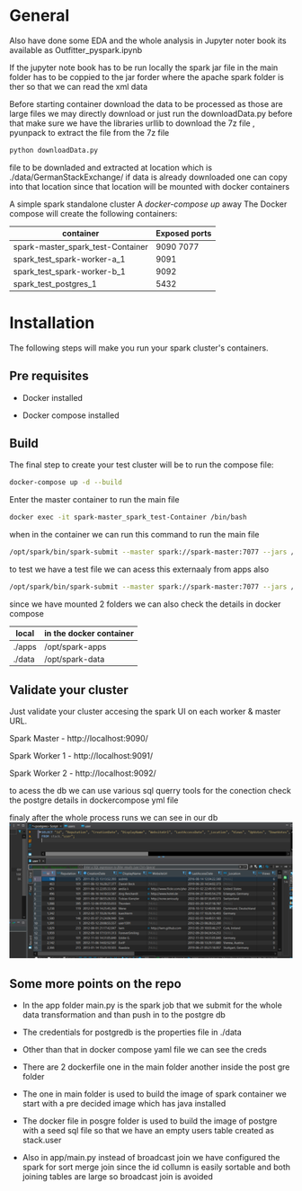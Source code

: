 # General

Also have done some EDA and the whole analysis in Jupyter noter book its available as Outfitter_pyspark.ipynb

If the jupyter note book has to be run locally the spark jar file in the main folder has to be coppied to the jar forder where the apache spark folder is ther so that we can read the xml data




Before starting container download the data to be processed as those are large files we may directly download or just run the downloadData.py
before that make sure we have the libraries urllib to download the 7z file , pyunpack to extract the file from the 7z file
```sh
python downloadData.py
```
file to be downladed and extracted at location which is ./data/GermanStackExchange/  if data is already downloaded one can copy into that location since that location will be mounted with docker containers

A simple spark standalone cluster  A *docker-compose up* away 
The Docker compose will create the following containers:

container|Exposed ports
---|---
spark-master_spark_test-Container|9090 7077
spark_test_spark-worker-a_1|9091
spark_test_spark-worker-b_1|9092
spark_test_postgres_1|5432

# Installation

The following steps will make you run your spark cluster's containers.

## Pre requisites

* Docker installed

* Docker compose  installed



## Build

The final step to create your test cluster will be to run the compose file:

```sh
docker-compose up -d --build

```
Enter the master container to run the main file

```sh
docker exec -it spark-master_spark_test-Container /bin/bash
```

when in the container we can run this command to run the main file

```sh
/opt/spark/bin/spark-submit --master spark://spark-master:7077 --jars /opt/spark-apps/postgresql-42.2.22.jar --driver-memory 1G --executor-memory 1G /opt/spark-apps/main.py
```

to test we have a test file we can acess this externaaly from apps also

```sh
/opt/spark/bin/spark-submit --master spark://spark-master:7077 --jars /opt/spark-apps/postgresql-42.2.22.jar --driver-memory 1G --executor-memory 1G /opt/spark-apps/test.py
```

since we have mounted 2 folders we can also check the details in docker compose

local|in the docker container
---|---
./apps|/opt/spark-apps
./data|/opt/spark-data

## Validate your cluster

Just validate your cluster accesing the spark UI on each worker & master URL.

Spark Master - http://localhost:9090/

Spark Worker 1 - http://localhost:9091/

Spark Worker 2 - http://localhost:9092/

to acess the db we can use various sql querry tools for the conection check the postgre details in dockercompose yml file

finaly after the whole process runs we can see in our db 
![snapshot Postgre](./readmeimage/db.PNG "Postgre snapshot")


## Some more points on the repo

* In the app folder main.py is the spark job that we submit for the whole data transformation and than push in to the postgre db
* The credentials for postgredb is the properties file in ./data
* Other than that in docker compose yaml file we can see the creds

* There are 2 dockerfile one in the main folder another inside the post gre folder

* The one in main folder is used to build the image of spark container we start with a pre decided image which has java installed

* The docker file in posgre folder is used to build the image of postgre with a seed sql file so that we have an empty users table created as stack.user

*  Also in app/main.py instead of broadcast join we have configured the spark for sort merge join  since the id collumn is easily sortable and both joining tables are large so broadcast join is avoided




